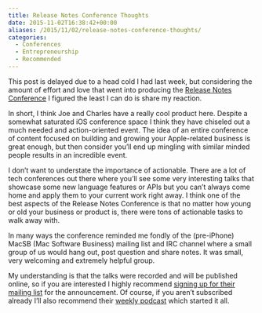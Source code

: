 ```yaml
---
title: Release Notes Conference Thoughts
date: 2015-11-02T16:38:42+00:00
aliases: /2015/11/02/release-notes-conference-thoughts/
categories:
  - Conferences
  - Entrepreneurship
  - Recommended
---
```


This post is delayed due to a head cold I had last week, but considering the amount of effort and love that went into producing the [Release Notes Conference][1] I figured the least I can do is share my reaction.

In short, I think Joe and Charles have a really cool product here. Despite a somewhat saturated iOS conference space I think they have chiseled out a much needed and action-oriented event. The idea of an entire conference of content focused on building and growing your Apple-related business is great enough, but then consider you&#8217;ll end up mingling with similar minded people results in an incredible event.

I don&#8217;t want to understate the importance of actionable. There are a lot of tech conferences out there where you&#8217;ll see some very interesting talks that showcase some new language features or APIs but you can&#8217;t always come home and apply them to your current work right away. I think one of the best aspects of the Release Notes Conference is that no matter how young or old your business or product is, there were tons of actionable tasks to walk away with.

In many ways the conference reminded me fondly of the (pre-iPhone) MacSB (Mac Software Business) mailing list and IRC channel where a small group of us would hang out, post question and share notes. It was small, very welcoming and extremely helpful group.

My understanding is that the talks were recorded and will be published online, so if you are interested I highly recommend [signing up for their mailing list][2] for the announcement. Of course, if you aren&#8217;t subscribed already I&#8217;ll also recommend their [weekly podcast][2] which started it all.

[1]: http://releasenotes.tv/conference/
[2]: http://releasenotes.tv/
